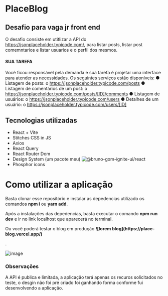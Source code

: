 # PlaceBlog

## Desafio para vaga jr front end

O desafio consiste em utitlizar a API do https://jsonplaceholder.typicode.com/, para listar posts, listar post comemntarios e listar usuarios e o perfil dos mesmos.

#### SUA TAREFA
Você ficou responsável pela demanda e sua tarefa é projetar uma interface para atender as
necessidades. Os seguintes serviços estão disponíveis:
● Listagem de posts:
o https://jsonplaceholder.typicode.com/posts
● Listagem de comentários de um post:
o https://jsonplaceholder.typicode.com/posts/[ID]/comments
● Listagem de usuários:
o https://jsonplaceholder.typicode.com/users
● Detalhes de um usuário:
o https://jsonplaceholder.typicode.com/users/[ID]

## Tecnologias utilizadas
- React + Vite 
- Stitches CSS in JS
- Axios
- React Query
- React Router Dom
- Design System (um pacote meu) ![@bruno-gom-ignite-ui/react](https://www.npmjs.com/package/@bruno-gom-ignite-ui/react)
- Phosphor icons

# Como utilizar a aplicação
Basta clonar esse repositório e instalar as depedencias utilizado os comandos <b>npm i</b> ou <b>yarn add</b>.
<p> Após a instalações das depedencias, basta executar o comando <b>npm run dev</b> e ir no link localhost que aparecerá no terminal.</p>

<p>Ou você poderá testar o blog em produção <b> ![lorem blog](https://place-blog.vercel.app/)</b></p>.

![image](https://user-images.githubusercontent.com/63961258/227834258-f2ed2c64-acc6-4cd9-9f57-472b854da46a.png)


### Observações
A API é publica e limitada, a aplicação terá apenas os recuros solicitados no teste, o desgin não foi pré criado foi ganhando forma conforme fui desenvolvendo a aplicação.
